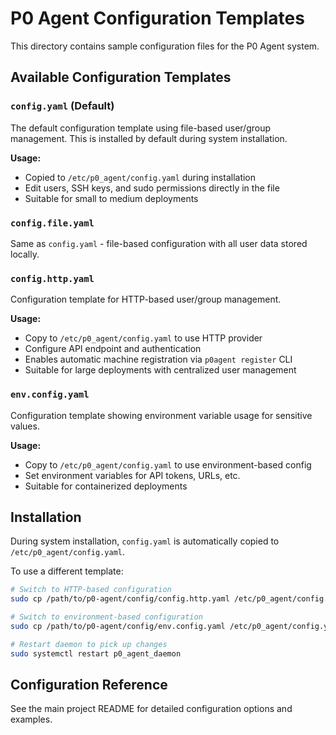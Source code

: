 # P0 Agent Configuration Templates

This directory contains sample configuration files for the P0 Agent system.

## Available Configuration Templates

### `config.yaml` (Default)
The default configuration template using file-based user/group management. This is installed by default during system installation.

**Usage:**
- Copied to `/etc/p0_agent/config.yaml` during installation
- Edit users, SSH keys, and sudo permissions directly in the file
- Suitable for small to medium deployments

### `config.file.yaml` 
Same as `config.yaml` - file-based configuration with all user data stored locally.

### `config.http.yaml`
Configuration template for HTTP-based user/group management.

**Usage:**
- Copy to `/etc/p0_agent/config.yaml` to use HTTP provider
- Configure API endpoint and authentication
- Enables automatic machine registration via `p0agent register` CLI
- Suitable for large deployments with centralized user management

### `env.config.yaml`
Configuration template showing environment variable usage for sensitive values.

**Usage:**
- Copy to `/etc/p0_agent/config.yaml` to use environment-based config
- Set environment variables for API tokens, URLs, etc.
- Suitable for containerized deployments

## Installation

During system installation, `config.yaml` is automatically copied to `/etc/p0_agent/config.yaml`.

To use a different template:

```bash
# Switch to HTTP-based configuration
sudo cp /path/to/p0-agent/config/config.http.yaml /etc/p0_agent/config.yaml

# Switch to environment-based configuration  
sudo cp /path/to/p0-agent/config/env.config.yaml /etc/p0_agent/config.yaml

# Restart daemon to pick up changes
sudo systemctl restart p0_agent_daemon
```

## Configuration Reference

See the main project README for detailed configuration options and examples.
